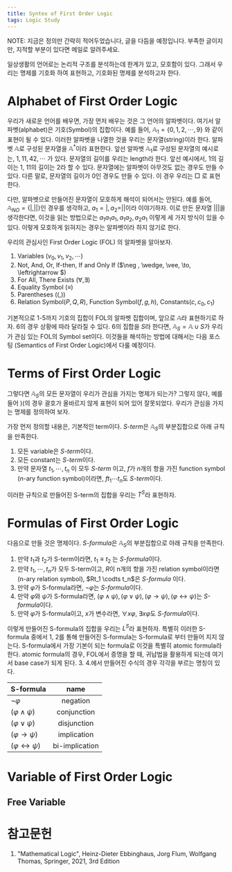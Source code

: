 ```yaml
---
title: Syntex of First Order Logic
tags: Logic Study
---
```


NOTE: 지금은 정의만 간략히 적어두었습니다, 글을 다듬을 예정입니다.
부족한 글이지만, 지적할 부분이 있다면 메일로 알려주세요.

일상생활의 언어로는 논리적 구조를 분석하는데 한계가 있고, 모호함이 있다.
그래서 우리는 명제를 기호화 하여 표현하고, 기호화된 명제를 분석하고자 한다.

# Alphabet of First Order Logic

우리가 새로운 언어를 배우면, 가장 먼저 배우는 것은 그 언어의 알파벳이다.
여기서 알파벳(alphabet)은 기호(Symbol)의 집합이다.
예를 들어, $\mathbb{A}_1 = \{0,1,2, \cdots, 9\}$ 와 같이 표현이 될 수 있다.
이러한 알파벳을 나열한 것을 우리는 문자열(string)이라 한다.
알파벳 $\mathbb{A}$로 구성된 문자열을 $\mathbb{A}^*$이라 표현한다.
앞선 알파벳 $\mathbb{A}_1$로 구성된 문자열의 예시로는, $1, 11, 42, \cdots$ 가 있다.
문자열의 길이를 우리는 length라 한다.
앞선 예시에서, $1$의 길이는 1, $11$의 길이는 2라 할 수 있다.
문자열에는 알파벳이 아무것도 없는 경우도 만들 수 있다.
다른 말로, 문자열의 길이가 0인 경우도 만들 수 있다.
이 경우 우리는 $\Box$ 로 표현한다.

다만, 알파벳으로 만들어진 문자열이 모호하게 해석이 되어서는 안된다.
예를 들어, $\mathbb{A}_{NO} = \{ |, || \}$인 경우를 생각하고, $a_1 = |, a_2 = ||$이라 이야기하자.
이로 만든 문자열 $|||$을 생각한다면, 이것을 읽는 방법으로는 $a_1 a_1 a_1, a_1 a_2, a_2 a_1$ 이렇게 세 가지 방식이 있을 수 있다. 
이렇게 모호하게 읽혀지는 경우는 알파벳이라 하지 않기로 한다.

우리의 관심사인 First Order Logic (FOL) 의 알파벳을 알아보자.

1. Variables ($v_0 , v_1, v_2, \cdots$)
2. Not, And, Or, If-then, If and Only If ($\neg , \wedge, \vee, \to, \leftrightarrow $)
3. For All, There Exists ($\forall , \exists$)
4. Equality Symbol ($\equiv$)
5. Parentheses ($(, )$)
6. Relation Symbol($P,Q,R$), Function Symbol($f, g, h$), Constants($c, c_0, c_1$) 

기본적으로 1-5까지 기호의 집합이 FOL의 알파벳 집합이며, 앞으로 $\mathbb{A}$라 표현하기로 하자.
6의 경우 상황에 따라 달라질 수 있다. 
6의 집합을 $S$라 한다면, $\mathbb{A}_S = \mathbb{A} \cup S$가 우리가 관심 있는 FOL의 Symbol set이다.
이것들을 해석하는 방법에 대해서는 다음 포스팅 (Semantics of First Order Logic)에서 다룰 예정이다.

# Terms of First Order Logic

그렇다면 $\mathbb{A}_S$의 모든 문자열이 우리가 관심을 가지는 명제가 되는가?
그렇지 않다, 예를 들어 $)($의 경우 괄호가 올바르지 않게 표현이 되어 있어 잘못되었다.
우리가 관심을 가지는 명제를 정의하여 보자.

가장 먼저 정의할 내용은, 기본적인 term이다.
*S-term*은 $\mathbb{A}_S$의 부분집합으로 아래 규칙을 만족한다.

1. 모든 variable은 *S-term*이다.
2. 모든 constant는 *S-term*이다.
3. 만약 문자열 $t_1, \cdots, t_n$ 이 모두 *S-term* 이고, $f$가 $n$개의 항을 가진 function symbol ($n$-ary function symbol)이라면, $ft_1 \cdots t_n$도 *S-term*이다.

이러한 규칙으로 만들어진 S-term의 집합을 우리는 $T^S$라 표현하자.

# Formulas of First Order Logic

다음으로 만들 것은 명제이다.
*S-formula*은 $\mathbb{A}_S$의 부분집합으로 아래 규칙을 만족한다.

1. 만약 $t_1$과 $t_2$가 S-term이라면, $t_1 \equiv t_2$ 는 *S-formula*이다.
2. 만약 $t_1, \cdots, t_n$가 모두 S-term이고, $R$이 n개의 항을 가진 relation symbol이라면 (n-ary relation symbol), $Rt_1 \codts t_n$은 *S-formula* 이다.
3. 만약 $\varphi$가 S-formula라면, $\neg\varphi$는 *S-formula*이다.
4. 만약 $\varphi$와 $\psi$가 S-formula라면, $(\varphi \wedge \psi), (\varphi \vee \psi), (\varphi \to \psi), (\varphi \leftrightarrow \psi)$는 *S-formula*이다.
5. 만약 $\varphi$가 S-formula이고, $x$가 변수라면, $\forall x \varphi$, $\exists x \varphi$도 *S-formula*이다.

이렇게 만들어진 S-formula의 집합을 우리는 $L^S$라 표현하자.
특별히 이러한 S-formula 중에서 1, 2를 통해 만들어진 S-formula는 S-formula로 부터 만들어 지지 않는다.
S-formula에서 가장 기본이 되는 formula로 이것을 특별히 atomic formula라 한다.
atomic formula의 경우, FOL에서 증명을 할 때, 귀납법을 활용하게 되는데 여기서 base case가 되게 된다.
3. 4.에서 만들어진 수식의 경우 각각을 부르는 명칭이 있다.

| S-formula | name |
| --- | :---: |
| $\neg\varphi$ | negation |
| $(\varphi \wedge \psi)$ | conjunction |
| $(\varphi \vee \psi)$ | disjunction |
| $(\varphi \to \psi)$ | implication |
| $(\varphi \leftrightarrow \psi)$ | bi-implication |

# Variable of First Order Logic

## Free Variable

# 참고문헌

1. "Mathematical Logic", Heinz-Dieter Ebbinghaus, Jorg Flum, Wolfgang Thomas, Springer, 2021, 3rd Edition